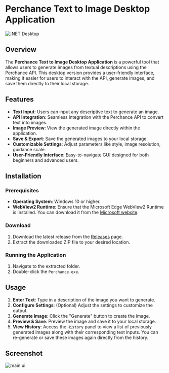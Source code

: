 # Perchance Text to Image Desktop Application
![.NET Desktop](https://github.com/manh9011/Perchance-T2I-Desktop/actions/workflows/dotnet-desktop.yml/badge.svg)

## Overview

The **Perchance Text to Image Desktop Application** is a powerful tool that allows users to generate images from textual descriptions using the Perchance API. This desktop version provides a user-friendly interface, making it easier for users to interact with the API, generate images, and save them directly to their local storage.

## Features

- **Text Input**: Users can input any descriptive text to generate an image.
- **API Integration**: Seamless integration with the Perchance API to convert text into images.
- **Image Preview**: View the generated image directly within the application.
- **Save & Export**: Save the generated images to your local storage.
- **Customizable Settings**: Adjust parameters like style, image resolution, guidance scale.
- **User-Friendly Interface**: Easy-to-navigate GUI designed for both beginners and advanced users.

## Installation

### Prerequisites

- **Operating System**: Windows 10 or higher.
- **WebView2 Runtime**: Ensure that the Microsoft Edge WebView2 Runtime is installed. You can download it from the [Microsoft website](https://developer.microsoft.com/en-us/microsoft-edge/webview2/).

### Download

1. Download the latest release from the [Releases]([https://github.com/manh9011/PerchanceT2I-Desktop/releases) page.
2. Extract the downloaded ZIP file to your desired location.

### Running the Application

1. Navigate to the extracted folder.
2. Double-click the `Perchance.exe`.

## Usage

1. **Enter Text**: Type in a description of the image you want to generate.
2. **Configure Settings**: (Optional) Adjust the settings to customize the output.
3. **Generate Image**: Click the "Generate" button to create the image.
4. **Preview & Save**: Preview the image and save it to your local storage.
5. **View History**: Access the `History` panel to view a list of previously generated images along with their corresponding text inputs. You can re-generate or save these images again directly from the history.

## Screenshot
![main ui](https://github.com/manh9011/PerchanceT2I-Desktop/blob/master/assets/main_ui.PNG?raw=true)
